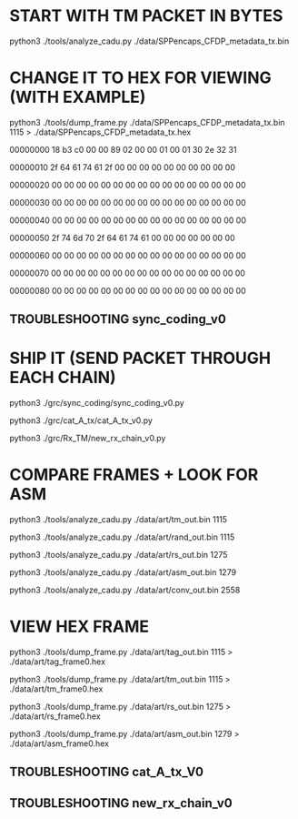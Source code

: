 # START WITH TM PACKET IN BYTES
python3 ./tools/analyze_cadu.py ./data/SPPencaps_CFDP_metadata_tx.bin 

# CHANGE IT TO HEX FOR VIEWING (WITH EXAMPLE)
python3 ./tools/dump_frame.py ./data/SPPencaps_CFDP_metadata_tx.bin  1115 > ./data/SPPencaps_CFDP_metadata_tx.hex

00000000  18 b3 c0 00 00 89 02 00 00 01 00 01 30 2e 32 31

00000010  2f 64 61 74 61 2f 00 00 00 00 00 00 00 00 00 00

00000020  00 00 00 00 00 00 00 00 00 00 00 00 00 00 00 00

00000030  00 00 00 00 00 00 00 00 00 00 00 00 00 00 00 00

00000040  00 00 00 00 00 00 00 00 00 00 00 00 00 00 00 00

00000050  2f 74 6d 70 2f 64 61 74 61 00 00 00 00 00 00 00

00000060  00 00 00 00 00 00 00 00 00 00 00 00 00 00 00 00

00000070  00 00 00 00 00 00 00 00 00 00 00 00 00 00 00 00

00000080  00 00 00 00 00 00 00 00 00 00 00 00 00 00 00 00


## TROUBLESHOOTING sync_coding_v0
# SHIP IT (SEND PACKET THROUGH EACH CHAIN)
python3 ./grc/sync_coding/sync_coding_v0.py

python3 ./grc/cat_A_tx/cat_A_tx_v0.py

python3 ./grc/Rx_TM/new_rx_chain_v0.py

# COMPARE FRAMES + LOOK FOR ASM
python3 ./tools/analyze_cadu.py ./data/art/tm_out.bin   1115

python3 ./tools/analyze_cadu.py ./data/art/rand_out.bin 1115

python3 ./tools/analyze_cadu.py ./data/art/rs_out.bin   1275

python3 ./tools/analyze_cadu.py ./data/art/asm_out.bin  1279

python3 ./tools/analyze_cadu.py ./data/art/conv_out.bin 2558

# VIEW HEX FRAME
python3 ./tools/dump_frame.py ./data/art/tag_out.bin  1115 > ./data/art/tag_frame0.hex

python3 ./tools/dump_frame.py ./data/art/tm_out.bin  1115 > ./data/art/tm_frame0.hex

python3 ./tools/dump_frame.py ./data/art/rs_out.bin  1275 > ./data/art/rs_frame0.hex

python3 ./tools/dump_frame.py ./data/art/asm_out.bin 1279 > ./data/art/asm_frame0.hex

## TROUBLESHOOTING cat_A_tx_V0

## TROUBLESHOOTING new_rx_chain_v0



